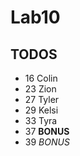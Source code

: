 # Lab10

## TODOS

- 16 Colin
- 23 Zion
- 27 Tyler
- 29 Kelsi
- 33 Tyra
- 37 **BONUS**
- 39 _BONUS_
